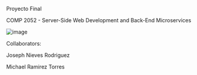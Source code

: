 
Proyecto Final

COMP 2052 - Server-Side Web Development and Back-End Microservices


![image](https://github.com/user-attachments/assets/ab7ae1a1-61ae-46b8-9307-d6cb3ed3edfc)

Collaborators: 

Joseph Nieves Rodriguez 

Michael Ramirez Torres
